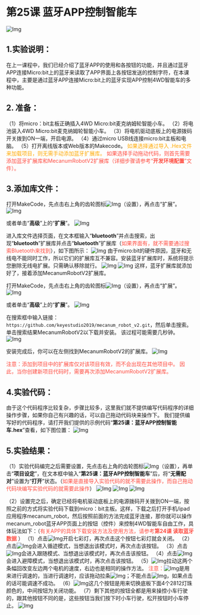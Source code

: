 # 第25课 蓝牙APP控制智能车
![Img](./media/img-20230427141651.png)

## 1.实验说明：                                                                                
在上一课程中，我们已经介绍了蓝牙APP的使用和各按钮的功能，并且通过蓝牙APP连接Micro:bit上的蓝牙来读取了APP界面上各按钮发送的控制字符，在本课程中，主要是通过蓝牙APP连接Micro:bit上的蓝牙实现APP控制4WD智能车的多种功能。

## 2. 准备：                                                                                   
（1）将micro：bit主板正确插入4WD Micro:bit麦克纳姆轮智能小车。 
（2）将电池装入4WD Micro:bit麦克纳姆轮智能小车。 
（3）将电机驱动底板上的电源拨码开关拨到ON一端，开启电源。 
（4）通过micro USB线连接micro:bit主板和电脑。
（5）打开离线版本或Web版本的Makecode。 
<span style="color: rgb(255, 169, 0);"> 如果选择通过导入 .Hex文件来加载项目，则无需手动添加蓝牙扩展库。</span>
<span style="color: rgb(255, 76, 65);">如果选择手动拖动代码，则首先需要添加蓝牙扩展库和MecanumRobotV2扩展库（详细步骤请参考“**开发环境配置**”文件）。</span>

## 3.添加库文件：
打开MakeCode，先点击右上角的齿轮图标![Img](./media/img-20230324110032.png)（设置），再点击“扩展”。
![Img](./media/img-20230417131743.png)

或者单击“**高级**”上的“**扩展**”。
![Img](./media/img-20230417131804.png)

进入库文件选择页面，在文本框输入“**bluetooth**”并点击搜索，出现“**bluetooth**”扩展库并点击“**bluetooth**”扩展库（<span style="color: rgb(255, 76, 65);">如果界面有，就不需要通过搜索Bluetooth来找到</span>），如下图所示：
![Img](./media/img-20230327120744.png)
由于micro:bit的硬件原因，蓝牙和无线电不能同时工作，所以它们的扩展库互不兼容。安装蓝牙扩展库时，系统将提示您删除无线电扩展。只需确认移除就行。
![Img](./media/img-20230427143817.png)
![Img](./media/img-20230327132950.png)
这样，蓝牙扩展库就添加好了，接着添加MecanumRobotV2扩展库。

打开MakeCode，先点击右上角的齿轮图标![Img](./media/img-20230324110032.png)（设置），再点击“扩展”。
![Img](./media/img-20230417131743.png)

或者单击“**高级**”上的“**扩展**”。
![Img](./media/img-20230417131804.png)

在搜索框中输入链接：`https://github.com/keyestudio2019/mecanum_robot_v2.git`，然后单击搜索。 
单击搜索结果MecanumRobotV2以下载并安装。 该过程可能需要几秒钟。
![Img](./media/img-20230426114703.png)

安装完成后，你可以在左侧找到MecanumRobotV2的扩展库。
![Img](./media/img-20230426115107.png) 

<span style="color: rgb(255, 76, 65);">注意：添加到项目中的扩展库仅对该项目有效，而不会出现在其他项目中。 因此，当你创建新项目代码时，需要再次添加MecanumRobotV2扩展库。</span>

## 4.实验代码：                                                                                
由于这个代码程序比较复杂，步骤比较多，这里我们就不提供编写代码程序的详细操作步骤，如果你自己有兴趣的话，可以自己拖动代码块来操作下。
我们提供编写好的代码程序，请打开我们提供的示例代码“**第25课：蓝牙APP控制智能车.hex**”查看，如下图位置：
![Img](./media/img-20230427145620.png)

## 5.实验结果：                                                                                
（1）实验代码编完之后需要设置，先点击右上角的齿轮图标![Img](./media/img-20230327133237.png)（设置），再单击“**项目设定**”，在文本框中输入“**第25课：蓝牙APP控制智能车**”后，将“**无需配对**”设置为“**打开**”状态。（<span style="color: rgb(255, 76, 65);">如果是直接导入实验代码的就不需要此操作，而自己拖动代码块编写实验代码的就需要此操作</span>）
![Img](./media/img-20230327114851.png)
![Img](./media/img-20230327114939.png)
![Img](./media/img-20230427150110.png)

（2）设置完之后，确定已经将电机驱动底板上的电源拨码开关拨到ON一端，按照之前的方式将实验代码下载到micro：bit主板。这样，下载之后打开手机/ipad应用程序mecanum_robot，然后按照前面的方法完成蓝牙连接，那你就可以操作mecanum_robot蓝牙APP页面上的按钮（控件）来控制4WD智能车自由工作，具体玩法如下：（<span style="color: rgb(255, 76, 65);">有关APP的具体下载安装方法及使用方法，请参考**第24课 读取蓝牙数据** </span>）
（1）点击![Img](./media/img-20230510152657.png)开启七彩灯，再次点击这个按钮七彩灯就会关闭。
（2）点击![Img](./media/img-20230510152706.png)会进入循迹模式，当想退出该模式时，再次点击该按钮。
（3）点击![Img](./media/img-20230510152713.png)会进入跟随模式、当想退出该模式时，再次点击该按钮。
（4）点击![Img](./media/img-20230510152720.png)会进入避障模式，当想退出该模式时，再次点击该按钮。
（5）![Img](./media/img-20230510152728.png)拉动这两个条幅回改变左边两个电机的速度，右边也是相同的操作方法。
<span style="color: rgb(255, 76, 65);">注意：</span>![Img](./media/img-20230427150339.png)是用来进行调速的，当进行调速时，应该拖动拉条![Img](./media/img-20230427150352.png)；不能点击![Img](./media/img-20230427150356.png)，如果点击的话可能调速不成功。
（6）![Img](./media/img-20230510152755.png)这几个按钮是用来切换底板下面4个2812灯珠颜色的，中间按钮为关闭功能。
（7）剩下其他的按钮全都是用来操控小车行驶的，跟其他按钮不同的是，这些按钮当我们按下时小车行驶，松开按钮时小车停止。
![Img](./media/img-20230510152840.png)






